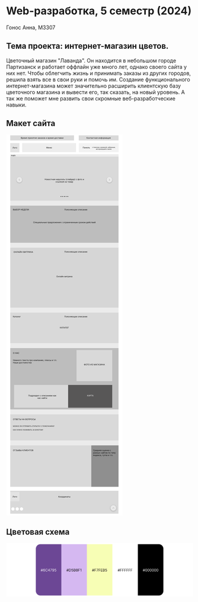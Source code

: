 # Web-разработка, 5 семестр (2024)

Гонос Анна, M3307

## Тема проекта: интернет-магазин цветов.

Цветочный магазин "Лаванда". Он находится в небольшом городе Партизанск и работает оффлайн уже много лет, однако своего сайта у них нет. Чтобы облегчить жизнь и принимать заказы из других городов, решила взять все в свои руки и помочь им. Создание функционального интернет-магазина может значительно расширить клиентскую базу цветочного магазина и вывести его, так сказать, на новый уровень. А так же поможет мне развить свои скромные веб-разработческие навыки.

## Макет сайта


![alt text](https://github.com/AnnaGonos/IS-web-2024-5sem/blob/lab-2/images/desktop-main.png)

## Цветовая схема 

![Цветовая схема](https://github.com/AnnaGonos/IS-web-2024-5sem/blob/lab-2/images/Color.png)


